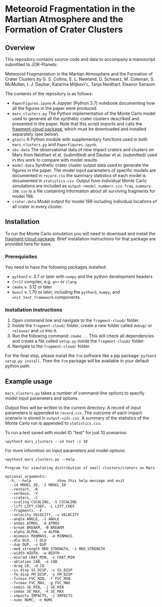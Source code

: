 # Meteoroid Fragmentation in the Martian Atmosphere and the Formation of Crater Clusters 

## Overview

This repository contains source code and data to accompany a manuscript submitted to JGR-Planets:

Meteoroid Fragmentation in the Martian Atmosphere and the Formation of Crater Clusters
by G. S. Collins, E. L. Newland, D. Schwarz, M. Coleman, S. McMullan, I. J. Daubar, Katarina Miljkovi\'c, Tanja Neidhart, Eleanor Sansom

The contents of the repository is as follows:

* `PaperFigures.ipynb` A Jupyter (Python 3.7) notebook documenting how all the figures in the paper were produced.
* `mars_clusters.py` The Python implementation of the Monte Carlo model used to generate all the synthetic crater clusters described and presented in the paper. Note that this script imports and calls the [fragment-cloud package](https://github.com/ImperialCollegeLondon/fragment-cloud), which must be downloaded and installed separately (see below).
* `gtools` A Python module with supplementary functions used in both `mars_clusters.py` and `PaperFigures.ipynb`.
* `obs-data` The observational data of new impact craters and clusters on Mars from Neidhart et al. (submitted) and Daubar et al. (submitted) used in this work to compare with model results.
* `model-data` Synthetic crater cluster output data used to generate the figures in the paper. The model input parameters of specific models are documented in `record.csv` the summary statistics of each model is documented in `statistics.csv`. Output from individual Monte Carlo simulations are included as `output-<model_number>.csv`. `frag_summary-198.csv` is a file containing information about all surviving fragments for model 198.
* `crater-data` Model output for model 198 including individual locations of all crater in every cluster. 

## Installation

To run the Monte Carlo simulation you will need to download and install the [fragment-cloud package](https://github.com/ImperialCollegeLondon/fragment-cloud). Brief installation instructions for that package are provided here for ease.

### Prerequisites

You need to have the following packages installed:

* `python3` v. 3.7 or later with `numpy` and the python development headers
* `C++17` compiler, e.g. `g++` or `clang`
* `cmake` v. 3.12 or later
* `boost` v. 1.70 or later, including the `python3`, `numpy`, and `unit_test_framework` components.

### Installation Instructions

1. Open command line and navigate to the `fragment-cloud/` folder.
2. Inside the `fragment-cloud/` folder, create a new folder called `debug/` or `release/` and `cd` into it.
3. Run the following command: `cmake ..` This will check all dependencies and create a file called `setup.py` inside the `fragment-cloud/` folder.
4. Navigate to the `fragment-cloud/` folder.

For the final step, please install the `fcm` software like a pip package: `python3 setup.py install`. Then the `fcm` package will be available in your default python path.

## Example usage

`mars_clusters.py` takes a number of command-line options to specify model input parameters and options.

Output files will be written to the current directory. A record of input parameters is appended to `record.csv`. The outcome of each impact scenario is stored in `output-<id>.csv`. A summary of the statistics of the Monte Carlo run is appended to `statistics.csv`.

To run a test saved with model ID "test" for just 10 scenarios:

```
>python3 mars_clusters --id test -i 10
```

For more informtion on input parameters and model options:

```
>python3 mars_clusters.py --help

Program for simulating distribution of small clusters/craters on Mars

optional arguments:
  -h, --help            show this help message and exit
  --id MODEL_ID, -I MODEL_ID
  --restart, -R
  --verbose, -V
  --craters, -C
  --scaling CSCALING, -S CSCALING
  --lift LIFT_COEF, -L LIFT_COEF
  --fragments, -F
  --velocity VELOCITY, -v VELOCITY
  --angle ANGLE, -t ANGLE
  --atmos ATMOS, -A ATMOS
  --break BREAKM, -B BREAKM
  --alpha ALPHA, -a ALPHA
  --minmass MINMASS, -m MINMASS
  --dlo DLO, -l DLO
  --dup DUP, -u DUP
  --med_strength MED_STRENGTH, -s MED_STRENGTH
  --width WIDTH, -w WIDTH
  --minrad CRAT_MIN, -c CRAT_MIN
  --ablation CAB, -e CAB
  --drag CD, -d CD
  --ss_disp SS_DISP, -x SS_DISP
  --fm_disp FM_DISP, -y FM_DISP
  --fvcmin FVC_MIN, -f FVC_MIN
  --fvcmax FVC_MAX, -g FVC_MAX
  --semin SE_MIN, -j SE_MIN
  --semax SE_MAX, -k SE_MAX
  --impacts IMPACTS, -i IMPACTS
  --numc NUMC, -n NUMC
```

